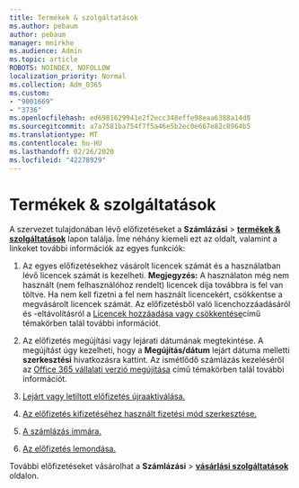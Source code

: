 ```yaml
---
title: Termékek & szolgáltatások
ms.author: pebaum
author: pebaum
manager: mnirkhe
ms.audience: Admin
ms.topic: article
ROBOTS: NOINDEX, NOFOLLOW
localization_priority: Normal
ms.collection: Adm_O365
ms.custom:
- "9001669"
- "3736"
ms.openlocfilehash: ed6981629941e2f2ecc348effe98eaa6388a14d8
ms.sourcegitcommit: a7a7581ba754f7f5a46e5b2ec0e667e82c8964b5
ms.translationtype: MT
ms.contentlocale: hu-HU
ms.lasthandoff: 02/26/2020
ms.locfileid: "42278929"
---
```

# <a name="products--services"></a>Termékek & szolgáltatások

A szervezet tulajdonában lévő előfizetéseket a **Számlázási** > [**termékek & szolgáltatások**](https://go.microsoft.com/fwlink/p/?linkid=842054) lapon találja. Íme néhány kiemeli ezt az oldalt, valamint a linkeket további információk az egyes funkciók:

1. Az egyes előfizetésekhez vásárolt licencek számát és a használatban lévő licencek számát is kezelheti.  **Megjegyzés:** A használaton még nem használt (nem felhasználóhoz rendelt) licencek díja továbbra is fel van töltve.  Ha nem kell fizetni a fel nem használt licencekért, csökkentse a megvásárolt licencek számát. Az előfizetésből való licenchozzáadásáról és -eltávolításról a [Licencek hozzáadása vagy csökkentése](https://docs.microsoft.com/alchemyinsights/how-to-add-or-reduce-licenses)című témakörben talál további információt.

2. Az előfizetés megújítási vagy lejárati dátumának megtekintése.  A megújítást úgy kezelheti, hogy a **Megújítás/dátum** lejárt dátuma melletti **szerkesztési** hivatkozásra kattint.  Az ismétlődő számlázás kezeléséről az [Office 365 vállalati verzió megújítása](https://go.microsoft.com/fwlink/?linkid=2119216) című témakörben talál további információt.

3. [Lejárt vagy letiltott előfizetés újraaktiválása.](https://go.microsoft.com/fwlink/?linkid=2117519)

4. [Az előfizetés kifizetéséhez használt fizetési mód szerkesztése.](https://go.microsoft.com/fwlink/?linkid=2117167)

5. [A számlázás immára.](https://go.microsoft.com/fwlink/?linkid=2119112)

6. [Az előfizetés lemondása.](https://go.microsoft.com/fwlink/?linkid=2119113)

További előfizetéseket vásárolhat a **Számlázási** > [**vásárlási szolgáltatások**](https://go.microsoft.com/fwlink/p/?linkid=868433) oldalon.
